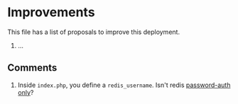 # Improvements

This file has a list of proposals to improve this deployment.

1. ...

## Comments

1. Inside `index.php`, you define a `redis_username`. Isn't redis [password-auth only](https://redis.io/commands/auth)? 